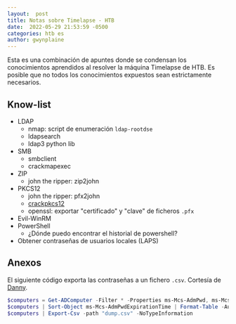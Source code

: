 ```yaml
---
layout:  post
title: Notas sobre Timelapse - HTB
date:  2022-05-29 21:53:59 -0500
categories: htb es
author: gwynplaine
---
```


Esta es una combinación de apuntes donde se condensan los conocimientos aprendidos al resolver la 
máquina Timelapse de HTB. Es posible que no todos los conocimientos expuestos sean estrictamente necesarios.

## Know-list

+ LDAP
	- nmap: script de enumeración `ldap-rootdse`
	- ldapsearch
	- ldap3 python lib
+ SMB
	- smbclient
	- crackmapexec
+ ZIP
	- john the ripper: zip2john
+ PKCS12
	- john the ripper: pfx2john
	- [crackpkcs12](https://github.com/crackpkcs12/crackpkcs12)
	- openssl: exportar "certificado" y "clave" de ficheros `.pfx`
+ Evil-WinRM
+ PowerShell
	- ¿Dónde puedo encontrar el historial de powershell?
+ Obtener contraseñas de usuarios locales (LAPS)

## Anexos

El siguiente código exporta las contraseñas a un fichero `.csv`. Cortesía de [Danny](https://smarthomepursuits.com/export-laps-passwords-powershell/).
```powershell
$computers = Get-ADComputer -Filter * -Properties ms-Mcs-AdmPwd, ms-Mcs-AdmPwdExpirationTime
$computers | Sort-Object ms-Mcs-AdmPwdExpirationTime | Format-Table -AutoSize Name, DnsHostName, ms-Mcs-AdmPwd, ms-Mcs-AdmPwdExpirationTime
$computers | Export-Csv -path "dump.csv" -NoTypeInformation
````

